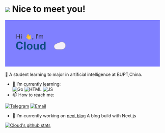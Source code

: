 ### <h1><img src="https://emojis.slackmojis.com/emojis/images/1531849430/4246/blob-sunglasses.gif?1531849430" width="30"/> Nice to meet you!</h1>
<p><img src="https://github.com/Cloud0310/Cloud0310/raw/main/index.png" />
</p>

🏫 A student learning to major in artificial intelligence at BUPT,China.

- 🌱 I’m currently learning:  
![Go](https://img.shields.io/badge/go-%2300ADD8.svg?style=flat&logo=go&logoColor=white)
![HTML](https://img.shields.io/badge/HTML-239120?style=flat&logo=html5&logoColor=white)
![JS](https://img.shields.io/badge/JavaScript-F7DF1E?style=flat&logo=JavaScript&logoColor=white)
- 📫 How to reach me:

[![Telegram](https://img.shields.io/badge/Telegram-2CA5E0?style=flat&logo=telegram&logoColor=white)](https://t.me/cloud_SaltFish)
[![Email](https://img.shields.io/badge/Microsoft_Outlook-0078D4?style=flat&logo=microsoft-outlook&logoColor=white)](mailto:me@cloud0310.cn)
- 🔭 I’m currently working on
    [next blog](https://github.com/Cloud0310/next-blog) A blog build with Next.js


[![Cloud's github stats](https://github-readme-stats.vercel.app/api?username=Cloud0310&theme=tokyonight)](https://github.com/anuraghazra/github-readme-stats)
